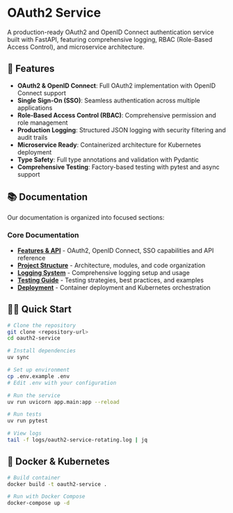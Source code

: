 # OAuth2 Service

A production-ready OAuth2 and OpenID Connect authentication service built with FastAPI, featuring comprehensive logging, RBAC (Role-Based Access Control), and microservice architecture.

## 🚀 Features

- **OAuth2 & OpenID Connect**: Full OAuth2 implementation with OpenID Connect support
- **Single Sign-On (SSO)**: Seamless authentication across multiple applications
- **Role-Based Access Control (RBAC)**: Comprehensive permission and role management
- **Production Logging**: Structured JSON logging with security filtering and audit trails
- **Microservice Ready**: Containerized architecture for Kubernetes deployment
- **Type Safety**: Full type annotations and validation with Pydantic
- **Comprehensive Testing**: Factory-based testing with pytest and async support

## 📚 Documentation

Our documentation is organized into focused sections:

### Core Documentation
- **[Features & API](docs/features-api.md)** - OAuth2, OpenID Connect, SSO capabilities and API reference
- **[Project Structure](docs/project-structure.md)** - Architecture, modules, and code organization
- **[Logging System](docs/logging.md)** - Comprehensive logging setup and usage
- **[Testing Guide](docs/testing.md)** - Testing strategies, best practices, and examples
- **[Deployment](docs/deployment.md)** - Container deployment and Kubernetes orchestration


## 🏃‍♂️ Quick Start

```bash
# Clone the repository
git clone <repository-url>
cd oauth2-service

# Install dependencies
uv sync

# Set up environment
cp .env.example .env
# Edit .env with your configuration

# Run the service
uv run uvicorn app.main:app --reload

# Run tests
uv run pytest

# View logs
tail -f logs/oauth2-service-rotating.log | jq
```


## 🐳 Docker & Kubernetes

```bash
# Build container
docker build -t oauth2-service .

# Run with Docker Compose
docker-compose up -d
```
